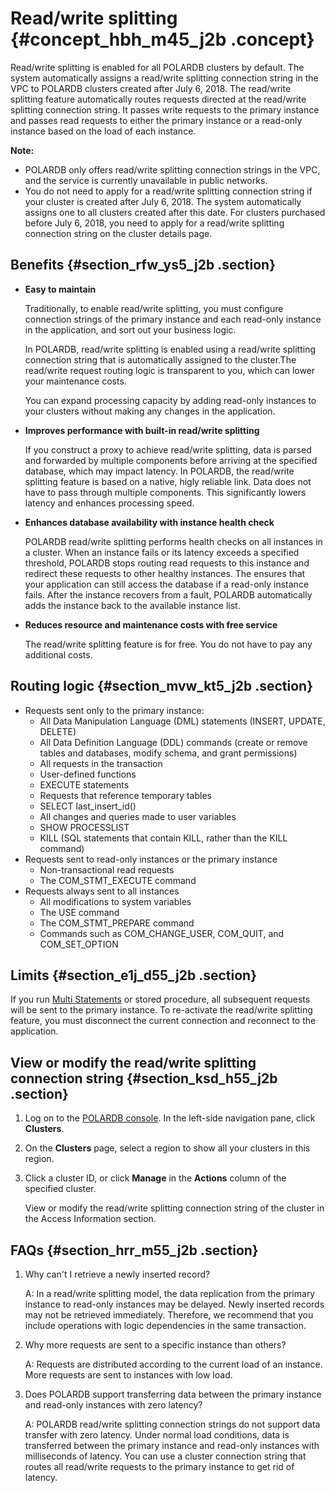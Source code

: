 # Read/write splitting {#concept_hbh_m45_j2b .concept}

Read/write splitting is enabled for all POLARDB clusters by default. The system automatically assigns a read/write splitting connection string in the VPC to POLARDB clusters created after July 6, 2018. The read/write splitting feature automatically routes requests directed at the read/write splitting connection string. It passes write requests to the primary instance and passes read requests to either the primary instance or a read-only instance based on the load of each instance.

**Note:** 

-   POLARDB only offers read/write splitting connection strings in the VPC, and the service is currently unavailable in public networks.
-   You do not need to apply for a read/write splitting connection string if your cluster is created after July 6, 2018. The system automatically assigns one to all clusters created after this date. For clusters purchased before July 6, 2018, you need to apply for a read/write splitting connection string on the cluster details page.

## Benefits {#section_rfw_ys5_j2b .section}

-   **Easy to maintain** 

    Traditionally, to enable read/write splitting, you must configure connection strings of the primary instance and each read-only instance in the application, and sort out your business logic.

    In POLARDB, read/write splitting is enabled using a read/write splitting connection string that is automatically assigned to the cluster.The read/write request routing logic is transparent to you, which can lower your maintenance costs.

    You can expand processing capacity by adding read-only instances to your clusters without making any changes in the application.

-   **Improves performance with built-in read/write splitting** 

    If you construct a proxy to achieve read/write splitting, data is parsed and forwarded by multiple components before arriving at the specified database, which may impact latency. In POLARDB, the read/write splitting feature is based on a native, higly reliable link. Data does not have to pass through multiple components. This significantly lowers latency and enhances processing speed.

-   **Enhances database availability with instance health check** 

    POLARDB read/write splitting performs health checks on all instances in a cluster. When an instance fails or its latency exceeds a specified threshold, POLARDB stops routing read requests to this instance and redirect these requests to other healthy instances. The ensures that your application can still access the database if a read-only instance fails. After the instance recovers from a fault, POLARDB automatically adds the instance back to the available instance list.

-   **Reduces resource and maintenance costs with free service** 

    The read/write splitting feature is for free. You do not have to pay any additional costs.


## Routing logic {#section_mvw_kt5_j2b .section}

-   Requests sent only to the primary instance:
    -   All Data Manipulation Language \(DML\) statements \(INSERT, UPDATE, DELETE\)
    -   All Data Definition Language \(DDL\) commands \(create or remove tables and databases, modify schema, and grant permissions\)
    -   All requests in the transaction
    -   User-defined functions
    -   EXECUTE statements
    -   Requests that reference temporary tables
    -   SELECT last\_insert\_id\(\)
    -   All changes and queries made to user variables
    -   SHOW PROCESSLIST
    -   KILL \(SQL statements that contain KILL, rather than the KILL command\)
-   Requests sent to read-only instances or the primary instance
    -   Non-transactional read requests
    -   The COM\_STMT\_EXECUTE command
-   Requests always sent to all instances
    -   All modifications to system variables
    -   The USE command
    -   The COM\_STMT\_PREPARE command
    -   Commands such as COM\_CHANGE\_USER, COM\_QUIT, and COM\_SET\_OPTION

## Limits {#section_e1j_d55_j2b .section}

If you run [Multi Statements](https://dev.mysql.com/doc/internals/en/multi-statement.html) or stored procedure, all subsequent requests will be sent to the primary instance. To re-activate the read/write splitting feature, you must disconnect the current connection and reconnect to the application.

## View or modify the read/write splitting connection string {#section_ksd_h55_j2b .section}

1.  Log on to the [POLARDB console](https://polardb.console.aliyun.com/). In the left-side navigation pane, click **Clusters**.
2.  On the **Clusters** page, select a region to show all your clusters in this region.
3.  Click a cluster ID, or click **Manage** in the **Actions** column of the specified cluster.

    View or modify the read/write splitting connection string of the cluster in the Access Information section.


## FAQs {#section_hrr_m55_j2b .section}

1.  Why can't I retrieve a newly inserted record?

    A: In a read/write splitting model, the data replication from the primary instance to read-only instances may be delayed. Newly inserted records may not be retrieved immediately. Therefore, we recommend that you include operations with logic dependencies in the same transaction.

2.  Why more requests are sent to a specific instance than others?

    A: Requests are distributed according to the current load of an instance. More requests are sent to instances with low load.

3.  Does POLARDB support transferring data between the primary instance and read-only instances with zero latency?

    A: POLARDB read/write splitting connection strings do not support data transfer with zero latency. Under normal load conditions, data is transferred between the primary instance and read-only instances with milliseconds of latency. You can use a cluster connection string that routes all read/write requests to the primary instance to get rid of latency.


